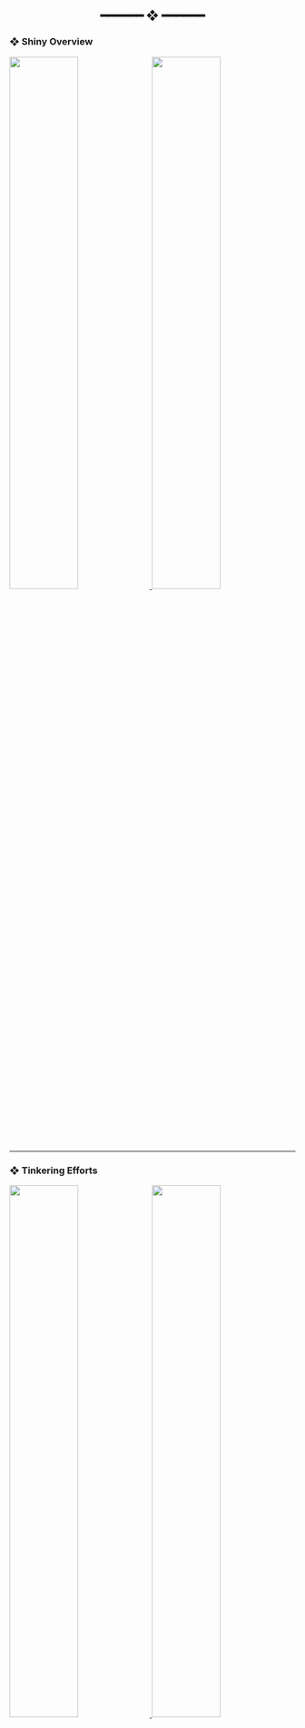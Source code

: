 <h2 align="center"> ━━━━━━  ❖  ━━━━━━ </h2>

### ❖ Shiny Overview

<a href="https://github.com/dotzenith/dotzenith">
  <img src="https://stats.danshu.co/?username=dotzenith&rank_icon=percentile&show_icons=true&hide_border=true&title_color=1E1E2E&text_color=1E1E2E&icon_color=1E1E2E&bg_color=b4befe&line_height=29" width="49%"/>
</a>
<a href="https://github.com/dotzenith/dotzenith">
  <img src="https://stats.danshu.co/top-langs/?username=dotzenith&layout=compact&hide_border=true&title_color=1E1E2E&text_color=1E1E2E&icon_color=1E1E2E&bg_color=b4befe&hide=javascript,java,Vim%20script,CSS,Ruby,Jinja,TypeScript,Swift,Shell&exclude_repo=hilde,SMYA,blog,WritingAnInterpreterInGo,WritingACompilerInGo,CS472,inferno&langs_count=4" width="49%"/>
</a>

---

### ❖ Tinkering Efforts

<a href="https://github.com/dotzenith/TheSeptaTimes.rs">
  <img src="https://stats.danshu.co/pin/?username=dotzenith&repo=TheSeptaTimes.rs&hide_border=true&title_color=1E1E2E&text_color=1E1E2E&icon_color=1E1E2E&bg_color=fab387" width="49%"/>
</a>
<a href="https://github.com/dotzenith/tilde">
  <img src="https://stats.danshu.co/pin/?username=dotzenith&repo=tilde&hide_border=true&title_color=1E1E2E&text_color=1E1E2E&icon_color=1E1E2E&bg_color=fab387" width="49%"/>
</a>
<a href="https://github.com/dotzenith/Septum">
  <img src="https://stats.danshu.co/pin/?username=dotzenith&repo=SeptaPlusPlus&hide_border=true&title_color=1E1E2E&text_color=1E1E2E&icon_color=1E1E2E&bg_color=a6e3a1" width="49%"/>
</a>
<a href="https://github.com/dotzenith/ZenDNS">
  <img src="https://stats.danshu.co/pin/?username=dotzenith&repo=ZenDNS&hide_border=true&title_color=1E1E2E&text_color=1E1E2E&icon_color=1E1E2E&bg_color=a6e3a1" width="49%"/>
</a>
<a href="https://github.com/dotzenith/lovesay.rs">
  <img src="https://stats.danshu.co/pin/?username=dotzenith&repo=lovesay.rs&hide_border=true&title_color=1E1E2E&text_color=1E1E2E&icon_color=1E1E2E&bg_color=f9e2af" width="49%"/>
</a>
<a href="https://github.com/dotzenith/dotconfig">
  <img src="https://stats.danshu.co/pin/?username=dotzenith&repo=dotconfig&hide_border=true&title_color=1E1E2E&text_color=1E1E2E&icon_color=1E1E2E&bg_color=f9e2af" width="49%"/>
</a>

